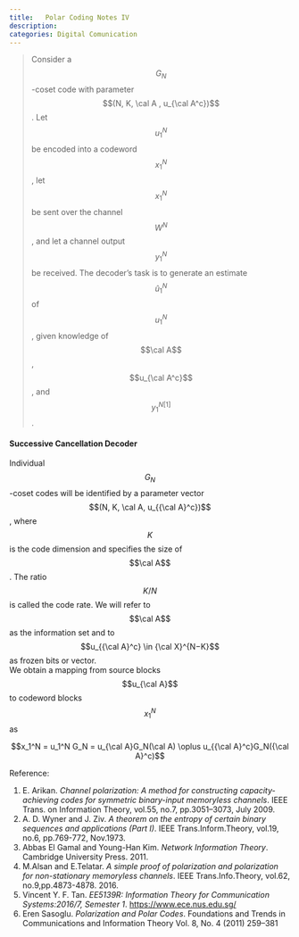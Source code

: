 ```yaml
---
title:   Polar Coding Notes IV
description: 
categories: Digital Comunication
---
```


>  Consider a $$G_N$$-coset code with parameter $$(N, K, \cal A , u_{\cal A^c})$$. Let $$u_1^N$$ be encoded into a codeword $$x_1^N$$, let $$x_1^N$$ be sent over the channel $$W^N$$, and let a channel output $$y_1^N$$ be received. The decoder’s task is to generate an estimate $$\hat u_1^N$$ of $$u_1^N$$, given knowledge of $$\cal A$$, $$u_{\cal A^c}$$, and $$y_1^N^[1]$$.  
#### **Successive Cancellation Decoder**    
Individual $$G_N$$-coset codes will be identified by a parameter vector $$(N, K, \cal A, u_{{\cal A}^c})$$, where $$K$$ is the code dimension and specifies the size of $$\cal A$$. The ratio $$K/N$$ is called the code rate. We will refer to $$\cal A$$ as the information set and to $$u_{{\cal A}^c} \in {\cal X}^{N−K}$$ as frozen bits or vector.  
We obtain a mapping from source blocks $$u_{\cal A}$$ to codeword blocks $$x_1^N$$ as  
<center>$$x_1^N = u_1^N G_N = u_{\cal A}G_N(\cal A) \oplus u_{{\cal A}^c}G_N({\cal A}^c)$$</center>  


Reference:  
1. E. Arikan. *Channel polarization: A method for constructing capacity-achieving codes for symmetric binary-input memoryless channels*. IEEE Trans. on Information Theory, vol.55, no.7, pp.3051–3073, July 2009.  
2. A. D. Wyner and J. Ziv. *A theorem on the entropy of certain binary sequences and applications (Part I)*. IEEE Trans.Inform.Theory, vol.19, no.6, pp.769-772, Nov.1973.  
3. Abbas El Gamal and Young-Han Kim. *Network Information Theory*. Cambridge University Press. 2011.  
4. M.Alsan and E.Telatar. *A simple proof of polarization and polarization for non-stationary memoryless channels*. IEEE Trans.Info.Theory, vol.62, no.9,pp.4873-4878. 2016.  
5. Vincent Y. F. Tan. *EE5139R: Information Theory for Communication Systems:2016/7, Semester 1*. https://www.ece.nus.edu.sg/  
6. Eren Sasoglu. *Polarization and Polar Codes*. Foundations and Trends in Communications and Information Theory Vol. 8, No. 4 (2011) 259–381  


